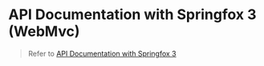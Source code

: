 # API Documentation with Springfox 3 (WebMvc)

> Refer to [API Documentation with Springfox 3](https://mflash.dev/blog/2020/09/05/api-documentation-with-springfox-3/)
